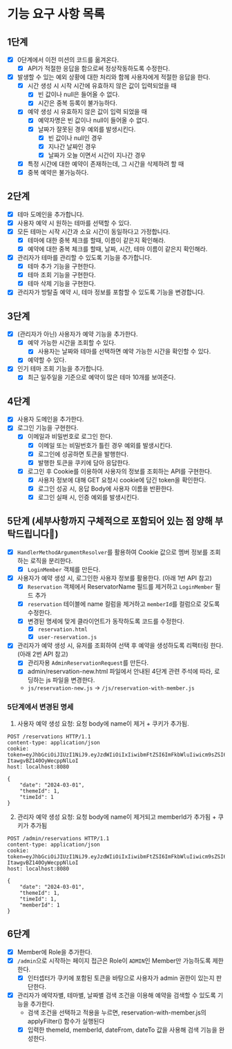 # 기능 요구 사항 목록

## 1단계
- [x] 0단계에서 이전 미션의 코드를 옮겨온다.
  - [x] API가 적절한 응답을 함으로써 정상작동하도록 수정한다.
- [x] 발생할 수 있는 예외 상황에 대한 처리와 함께 사용자에게 적절한 응답을 한다.
  - [x] 시간 생성 시 시작 시간에 유효하지 않은 값이 입력되었을 때
    - [x] 빈 값이나 null은 들어올 수 없다.
    - [x] 시간은 중복 등록이 불가능하다.
  - [x] 예약 생성 시 유효하지 않은 값이 입력 되었을 때
    - [x] 예약자명은 빈 값이나 null이 들어올 수 없다.
    - [x] 날짜가 잘못된 경우 예외를 발생시킨다.
      - [x] 빈 값이나 null인 경우
      - [x] 지나간 날짜인 경우
      - [x] 날짜가 오늘 이면서 시간이 지나간 경우
  - [x] 특정 시간에 대한 예약이 존재하는데, 그 시간을 삭제하려 할 때
  - [x] 중복 예약은 불가능하다.

## 2단계
- [x] 테마 도메인을 추가합니다.
- [x] 사용자 예약 시 원하는 테마를 선택할 수 있다.
- [x] 모든 테마는 시작 시간과 소요 시간이 동일하다고 가정합니다.
  - [x] 테마에 대한 중복 체크를 할때, 이름이 같은지 확인해라. 
  - [x] 예약에 대한 중복 체크를 할때, 날짜, 시간, 테마 이름이 같은지 확인해라. 
- [x] 관리자가 테마를 관리할 수 있도록 기능을 추가합니다. 
  - [x] 테마 추가 기능을 구현한다.
  - [x] 테마 조회 기능을 구현한다.
  - [x] 테마 삭제 기능을 구현한다. 
- [x] 관리자가 방탈출 예약 시, 테마 정보를 포함할 수 있도록 기능을 변경합니다.

## 3단계
- [x] (관리자가 아닌) 사용자가 예약 기능을 추가한다.
  - [x] 예약 가능한 시간을 조회할 수 있다.
    - [x] 사용자는 날짜와 테마를 선택하면 예약 가능한 시간을 확인할 수 있다.
  - [x] 예약할 수 있다.
- [x] 인기 테마 조회 기능을 추가합니다.
  - [x] 최근 일주일을 기준으로 예약이 많은 테마 10개를 보여준다.

## 4단계
- [x] 사용자 도메인을 추가한다.
- [x] 로그인 기능을 구현한다.
  - [x] 이메일과 비밀번호로 로그인 한다.
    - [x] 이메일 또는 비밀번호가 틀린 경우 예외를 발생시킨다.
    - [x] 로그인에 성공하면 토큰을 발행한다.
    - [x] 발행한 토큰을 쿠키에 담아 응답한다.
  - [x] 로그인 후 Cookie를 이용하여 사용자의 정보를 조회하는 API를 구현한다.
    - [x] 사용자 정보에 대해 GET 요청시 cookie에 담긴 token을 확인한다.
    - [x] 로그인 성공 시, 응답 Body에 사용자 이름을 반환한다.
    - [x] 로그인 실패 시, 인증 예외를 발생시킨다.

## 5단계 (세부사항까지 구체적으로 포함되어 있는 점 양해 부탁드립니다🙇‍)
- [x] `HandlerMethodArgumentResolver`를 활용하여 Cookie 값으로 멤버 정보를 조회하는 로직을 분리한다.
  - [x] `LoginMember` 객체를 만든다.
- [x] 사용자가 예약 생성 시, 로그인한 사용자 정보를 활용한다. (아래 1번 API 참고)
  - [x] `Reservation` 객체에서 ReservatorName 필드를 제거하고 `LoginMember` 필드 추가 
  - [x] `reservation` 테이블에 name 컬럼을 제거하고 `memberId`를 컬럼으로 갖도록 수정한다.
  - [x] 변경된 명세에 맞게 클라이언트가 동작하도록 코드를 수정한다.
    - [x] `reservation.html`
    - [x] `user-reservation.js`
- [x] 관리자가 예약 생성 시, 유저를 조회하여 선택 후 예약을 생성하도록 리팩터링 한다. (아래 2번 API 참고)
  - [x] 관리자용 `AdminReservationRequest`를 만든다.
  - [x] admin/reservation-new.html 파일에서 안내된 4단계 관련 주석에 따라, 로딩하는 js 파일을 변경한다.
  - `js/reservation-new.js` -> `/js/reservation-with-member.js`
  
### 5단계에서 변경된 명세
1. 사용자 예약 생성 요청: 요청 body에 name이 제거 + 쿠키가 추가됨. 
  ```http request
  POST /reservations HTTP/1.1
  content-type: application/json
  cookie: token=eyJhbGciOiJIUzI1NiJ9.eyJzdWIiOiIxIiwibmFtZSI6ImFkbWluIiwicm9sZSI6IkFETUlOIn0.cwnHsltFeEtOzMHs2Q5-ItawgvBZ140OyWecppNlLoI
  host: localhost:8080
  
  {
      "date": "2024-03-01",
      "themeId": 1,
      "timeId": 1
  }
  ```

2. 관리자 예약 생성 요청: 요청 body에 name이 제거되고 memberId가 추가됨 + 쿠키가 추가됨 
```http request
POST /admin/reservations HTTP/1.1
content-type: application/json
cookie: token=eyJhbGciOiJIUzI1NiJ9.eyJzdWIiOiIxIiwibmFtZSI6ImFkbWluIiwicm9sZSI6IkFETUlOIn0.cwnHsltFeEtOzMHs2Q5-ItawgvBZ140OyWecppNlLoI
host: localhost:8080

{
    "date": "2024-03-01",
    "themeId": 1,
    "timeId": 1,
    "memberId": 1
}
```

## 6단계
- [x] Member에 Role을 추가한다.
- [x] `/admin`으로 시작하는 페이지 접근은 Role이 `ADMIN`인 Member만 가능하도록 제한한다.
  - [x] 인터셉터가 쿠키에 포함된 토큰을 바탕으로 사용자가 admin 권한이 있는지 판단한다.
- [x] 관리자가 예약자별, 테마별, 날짜별 검색 조건을 이용해 예약을 검색할 수 있도록 기능을 추가한다.
  - 검색 조건을 선택하고 적용을 누르면, reservation-with-member.js의 applyFilter() 함수가 실행된다
  - [x] 입력한 themeId, memberId, dateFrom, dateTo 값을 사용해 검색 기능을 완성한다.
